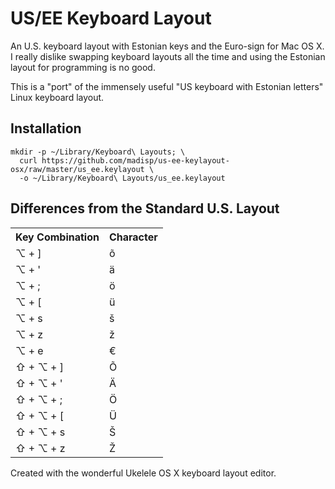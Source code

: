 US/EE Keyboard Layout
=====================

An U.S. keyboard layout with Estonian keys and the Euro-sign for Mac OS X.
I really dislike swapping keyboard layouts all the time and using the Estonian layout for programming is no good.

This is a "port" of the immensely useful "US keyboard with Estonian letters" Linux keyboard layout.

## Installation

```
mkdir -p ~/Library/Keyboard\ Layouts; \
  curl https://github.com/madisp/us-ee-keylayout-osx/raw/master/us_ee.keylayout \
  -o ~/Library/Keyboard\ Layouts/us_ee.keylayout
```

## Differences from the Standard U.S. Layout

<table>
<tr><th>Key Combination</th><th>Character</th><tr>
<tr><td>⌥ + ]</td><td>õ</td></tr>
<tr><td>⌥ + '</td><td>ä</td></tr>
<tr><td>⌥ + ;</td><td>ö</td></tr>
<tr><td>⌥ + [</td><td>ü</td></tr>
<tr><td>⌥ + s</td><td>š</td></tr>
<tr><td>⌥ + z</td><td>ž</td></tr>
<tr><td>⌥ + e</td><td>€</td></tr>
<tr><td>⇧ + ⌥ + ]</td><td>Õ</td></tr>
<tr><td>⇧ + ⌥ + '</td><td>Ä</td></tr>
<tr><td>⇧ + ⌥ + ;</td><td>Ö</td></tr>
<tr><td>⇧ + ⌥ + [</td><td>Ü</td></tr>
<tr><td>⇧ + ⌥ + s</td><td>Š</td></tr>
<tr><td>⇧ + ⌥ + z</td><td>Ž</td></tr>
</table>

Created with the wonderful Ukelele OS X keyboard layout editor.
